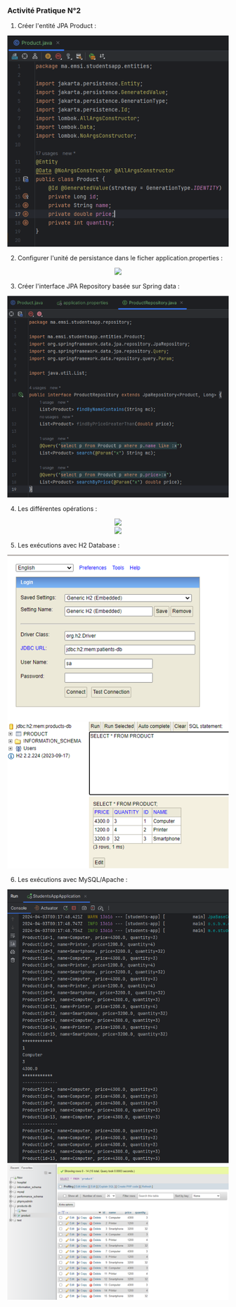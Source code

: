 <h3>Activité Pratique N°2   </h3>
<p>

1. Créer l'entité JPA Product :
<center><img src="Screenshots/Product.png"></center>

2. Configurer l'unité de persistance dans le ficher application.properties :
<center><img src="Screenshots/UnitéPersistance.png"></center>

3. Créer l'interface JPA Repository basée sur Spring data :
<center><img src="Screenshots/InterfaceJPA.png"></center>

4. Les différentes opérations :
<center><img src="Screenshots/Opérations.png"></center>
<center><img src="Screenshots/Opérations2.png"></center>

5. Les exécutions avec H2 Database :
<center><img src="Screenshots/Execution1.png"></center>
<center><img src="Screenshots/Execution2.png"></center>

6. Les exécutions avec MySQL/Apache :
<center><img src="Screenshots/Exec1.png"></center>
<center><img src="Screenshots/Exec2.png"></center>
